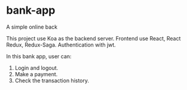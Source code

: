 # bank-app
A simple online back

This project use Koa as the backend server. Frontend use React, React Redux, Redux-Saga. Authentication with jwt.

In this bank app, user can: 
  1. Login and logout. 
  2. Make a payment.
  3. Check the transaction history.
